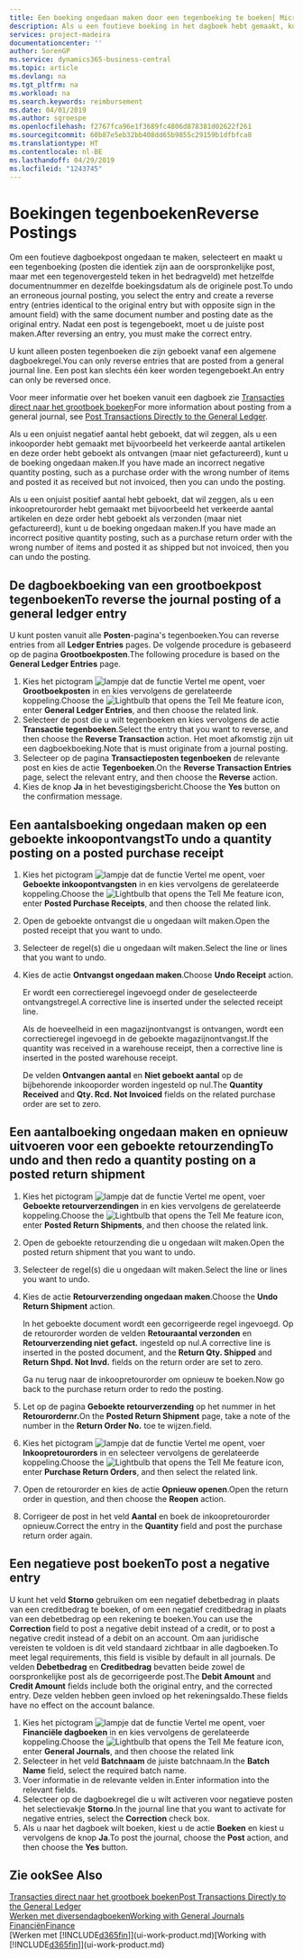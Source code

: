 ```yaml
---
title: Een boeking ongedaan maken door een tegenboeking te boeken| Microsoft Docs
description: Als u een foutieve boeking in het dagboek hebt gemaakt, kunt u vervolgens de functie Transactie tegenboeken gebruiken om de boeking ongedaan te maken met de juiste audittrail.
services: project-madeira
documentationcenter: ''
author: SorenGP
ms.service: dynamics365-business-central
ms.topic: article
ms.devlang: na
ms.tgt_pltfrm: na
ms.workload: na
ms.search.keywords: reimbursement
ms.date: 04/01/2019
ms.author: sgroespe
ms.openlocfilehash: f2767fca96e1f3689fc4806d878381d02622f261
ms.sourcegitcommit: 60b87e5eb32bb408dd65b9855c29159b1dfbfca8
ms.translationtype: HT
ms.contentlocale: nl-BE
ms.lasthandoff: 04/29/2019
ms.locfileid: "1243745"
---
```

# <a name="reverse-postings"></a><span data-ttu-id="1e523-103">Boekingen tegenboeken</span><span class="sxs-lookup"><span data-stu-id="1e523-103">Reverse Postings</span></span>
<span data-ttu-id="1e523-104">Om een foutieve dagboekpost ongedaan te maken, selecteert en maakt u een tegenboeking (posten die identiek zijn aan de oorspronkelijke post, maar met een tegenovergesteld teken in het bedragveld) met hetzelfde documentnummer en dezelfde boekingsdatum als de originele post.</span><span class="sxs-lookup"><span data-stu-id="1e523-104">To undo an erroneous journal posting, you select the entry and create a reverse entry (entries identical to the original entry but with opposite sign in the amount field) with the same document number and posting date as the original entry.</span></span> <span data-ttu-id="1e523-105">Nadat een post is tegengeboekt, moet u de juiste post maken.</span><span class="sxs-lookup"><span data-stu-id="1e523-105">After reversing an entry, you must make the correct entry.</span></span>

<span data-ttu-id="1e523-106">U kunt alleen posten tegenboeken die zijn geboekt vanaf een algemene dagboekregel.</span><span class="sxs-lookup"><span data-stu-id="1e523-106">You can only reverse entries that are posted from a general journal line.</span></span> <span data-ttu-id="1e523-107">Een post kan slechts één keer worden tegengeboekt.</span><span class="sxs-lookup"><span data-stu-id="1e523-107">An entry can only be reversed once.</span></span>

<span data-ttu-id="1e523-108">Voor meer informatie over het boeken vanuit een dagboek zie [Transacties direct naar het grootboek boeken](finance-how-post-transactions-directly.md)</span><span class="sxs-lookup"><span data-stu-id="1e523-108">For more information about posting from a general journal, see [Post Transactions Directly to the General Ledger](finance-how-post-transactions-directly.md).</span></span>

<span data-ttu-id="1e523-109">Als u een onjuist negatief aantal hebt geboekt, dat wil zeggen, als u een inkooporder hebt gemaakt met bijvoorbeeld het verkeerde aantal artikelen en deze order hebt geboekt als ontvangen (maar niet gefactureerd), kunt u de boeking ongedaan maken.</span><span class="sxs-lookup"><span data-stu-id="1e523-109">If you have made an incorrect negative quantity posting, such as a purchase order with the wrong number of items and posted it as received but not invoiced, then you can undo the posting.</span></span>

<span data-ttu-id="1e523-110">Als u een onjuist positief aantal hebt geboekt, dat wil zeggen, als u een inkoopretourorder hebt gemaakt met bijvoorbeeld het verkeerde aantal artikelen en deze order hebt geboekt als verzonden (maar niet gefactureerd), kunt u de boeking ongedaan maken.</span><span class="sxs-lookup"><span data-stu-id="1e523-110">If you have made an incorrect positive quantity posting, such as a purchase return order with the wrong number of items and posted it as shipped but not invoiced, then you can undo the posting.</span></span>   

## <a name="to-reverse-the-journal-posting-of-a-general-ledger-entry"></a><span data-ttu-id="1e523-111">De dagboekboeking van een grootboekpost tegenboeken</span><span class="sxs-lookup"><span data-stu-id="1e523-111">To reverse the journal posting of a general ledger entry</span></span>
<span data-ttu-id="1e523-112">U kunt posten vanuit alle **Posten**-pagina's tegenboeken.</span><span class="sxs-lookup"><span data-stu-id="1e523-112">You can reverse entries from all **Ledger Entries** pages.</span></span> <span data-ttu-id="1e523-113">De volgende procedure is gebaseerd op de pagina **Grootboekposten**.</span><span class="sxs-lookup"><span data-stu-id="1e523-113">The following procedure is based on the **General Ledger Entries** page.</span></span>
1. <span data-ttu-id="1e523-114">Kies het pictogram ![lampje dat de functie Vertel me opent](media/ui-search/search_small.png "Vertel me wat u wilt doen"), voer **Grootboekposten** in en kies vervolgens de gerelateerde koppeling.</span><span class="sxs-lookup"><span data-stu-id="1e523-114">Choose the ![Lightbulb that opens the Tell Me feature](media/ui-search/search_small.png "Tell me what you want to do") icon, enter **General Ledger Entries**, and then choose the related link.</span></span>
2. <span data-ttu-id="1e523-115">Selecteer de post die u wilt tegenboeken en kies vervolgens de actie **Transactie tegenboeken**.</span><span class="sxs-lookup"><span data-stu-id="1e523-115">Select the entry that you want to reverse, and then choose the **Reverse Transaction** action.</span></span> <span data-ttu-id="1e523-116">Het moet afkomstig zijn uit een dagboekboeking.</span><span class="sxs-lookup"><span data-stu-id="1e523-116">Note that is must originate from a journal posting.</span></span>
3. <span data-ttu-id="1e523-117">Selecteer op de pagina **Transactieposten tegenboeken** de relevante post en kies de actie **Tegenboeken**.</span><span class="sxs-lookup"><span data-stu-id="1e523-117">On the **Reverse Transaction Entries** page, select the relevant entry, and then choose the **Reverse** action.</span></span>
4. <span data-ttu-id="1e523-118">Kies de knop **Ja** in het bevestigingsbericht.</span><span class="sxs-lookup"><span data-stu-id="1e523-118">Choose the **Yes** button on the confirmation message.</span></span>

## <a name="to-undo-a-quantity-posting-on-a-posted-purchase-receipt"></a><span data-ttu-id="1e523-119">Een aantalsboeking ongedaan maken op een geboekte inkoopontvangst</span><span class="sxs-lookup"><span data-stu-id="1e523-119">To undo a quantity posting on a posted purchase receipt</span></span>  

1.  <span data-ttu-id="1e523-120">Kies het pictogram ![lampje dat de functie Vertel me opent](media/ui-search/search_small.png "Vertel me wat u wilt doen"), voer **Geboekte inkoopontvangsten** in en kies vervolgens de gerelateerde koppeling.</span><span class="sxs-lookup"><span data-stu-id="1e523-120">Choose the ![Lightbulb that opens the Tell Me feature](media/ui-search/search_small.png "Tell me what you want to do") icon, enter **Posted Purchase Receipts**, and then choose the related link.</span></span>  
2.  <span data-ttu-id="1e523-121">Open de geboekte ontvangst die u ongedaan wilt maken.</span><span class="sxs-lookup"><span data-stu-id="1e523-121">Open the posted receipt that you want to undo.</span></span>  
3.  <span data-ttu-id="1e523-122">Selecteer de regel(s) die u ongedaan wilt maken.</span><span class="sxs-lookup"><span data-stu-id="1e523-122">Select the line or lines that you want to undo.</span></span>  
4.  <span data-ttu-id="1e523-123">Kies de actie **Ontvangst ongedaan maken**.</span><span class="sxs-lookup"><span data-stu-id="1e523-123">Choose **Undo Receipt** action.</span></span>

    <span data-ttu-id="1e523-124">Er wordt een correctieregel ingevoegd onder de geselecteerde ontvangstregel.</span><span class="sxs-lookup"><span data-stu-id="1e523-124">A corrective line is inserted under the selected receipt line.</span></span>  

    <span data-ttu-id="1e523-125">Als de hoeveelheid in een magazijnontvangst is ontvangen, wordt een correctieregel ingevoegd in de geboekte magazijnontvangst.</span><span class="sxs-lookup"><span data-stu-id="1e523-125">If the quantity was received in a warehouse receipt, then a corrective line is inserted in the posted warehouse receipt.</span></span>  

    <span data-ttu-id="1e523-126">De velden **Ontvangen aantal** en **Niet geboekt aantal** op de bijbehorende inkooporder worden ingesteld op nul.</span><span class="sxs-lookup"><span data-stu-id="1e523-126">The **Quantity Received** and **Qty. Rcd. Not Invoiced** fields on the related purchase order are set to zero.</span></span>

## <a name="to-undo-and-then-redo-a-quantity-posting-on-a-posted-return-shipment"></a><span data-ttu-id="1e523-127">Een aantalboeking ongedaan maken en opnieuw uitvoeren voor een geboekte retourzending</span><span class="sxs-lookup"><span data-stu-id="1e523-127">To undo and then redo a quantity posting on a posted return shipment</span></span>

1.  <span data-ttu-id="1e523-128">Kies het pictogram ![lampje dat de functie Vertel me opent](media/ui-search/search_small.png "Vertel me wat u wilt doen"), voer **Geboekte retourverzendingen** in en kies vervolgens de gerelateerde koppeling.</span><span class="sxs-lookup"><span data-stu-id="1e523-128">Choose the ![Lightbulb that opens the Tell Me feature](media/ui-search/search_small.png "Tell me what you want to do") icon, enter **Posted Return Shipments**, and then choose the related link.</span></span>  
2.  <span data-ttu-id="1e523-129">Open de geboekte retourzending die u ongedaan wilt maken.</span><span class="sxs-lookup"><span data-stu-id="1e523-129">Open the posted return shipment that you want to undo.</span></span>
3. <span data-ttu-id="1e523-130">Selecteer de regel(s) die u ongedaan wilt maken.</span><span class="sxs-lookup"><span data-stu-id="1e523-130">Select the line or lines you want to undo.</span></span>  

4.  <span data-ttu-id="1e523-131">Kies de actie **Retourverzending ongedaan maken**.</span><span class="sxs-lookup"><span data-stu-id="1e523-131">Choose the **Undo Return Shipment** action.</span></span>  

    <span data-ttu-id="1e523-132">In het geboekte document wordt een gecorrigeerde regel ingevoegd. Op de retourorder worden de velden **Retouraantal verzonden** en **Retourverzending niet gefact.** ingesteld op nul.</span><span class="sxs-lookup"><span data-stu-id="1e523-132">A corrective line is inserted in the posted document, and the **Return Qty. Shipped** and **Return Shpd. Not Invd.** fields on the return order are set to zero.</span></span>  

    <span data-ttu-id="1e523-133">Ga nu terug naar de inkoopretourorder om opnieuw te boeken.</span><span class="sxs-lookup"><span data-stu-id="1e523-133">Now go back to the purchase return order to redo the posting.</span></span>  

5.  <span data-ttu-id="1e523-134">Let op de pagina **Geboekte retourverzending** op het nummer in het **Retourordernr.**</span><span class="sxs-lookup"><span data-stu-id="1e523-134">On the **Posted Return Shipment** page, take a note of the number in the **Return Order No.**</span></span> <span data-ttu-id="1e523-135">toe te wijzen.</span><span class="sxs-lookup"><span data-stu-id="1e523-135">field.</span></span>  
6.  <span data-ttu-id="1e523-136">Kies het pictogram ![lampje dat de functie Vertel me opent](media/ui-search/search_small.png "Vertel me wat u wilt doen"), voer **Inkoopretourorders** in en selecteer vervolgens de gerelateerde koppeling.</span><span class="sxs-lookup"><span data-stu-id="1e523-136">Choose the ![Lightbulb that opens the Tell Me feature](media/ui-search/search_small.png "Tell me what you want to do") icon, enter **Purchase Return Orders**, and then select the related link.</span></span>  
7.  <span data-ttu-id="1e523-137">Open de retourorder en kies de actie **Opnieuw openen**.</span><span class="sxs-lookup"><span data-stu-id="1e523-137">Open the return order in question, and then choose the **Reopen** action.</span></span>  
8.  <span data-ttu-id="1e523-138">Corrigeer de post in het veld **Aantal** en boek de inkoopretourorder opnieuw.</span><span class="sxs-lookup"><span data-stu-id="1e523-138">Correct the entry in the **Quantity** field and post the purchase return order again.</span></span>  

## <a name="to-post-a-negative-entry"></a><span data-ttu-id="1e523-139">Een negatieve post boeken</span><span class="sxs-lookup"><span data-stu-id="1e523-139">To post a negative entry</span></span>  
<span data-ttu-id="1e523-140">U kunt het veld **Storno** gebruiken om een negatief debetbedrag in plaats van een creditbedrag te boeken, of om een negatief creditbedrag in plaats van een debetbedrag op een rekening te boeken.</span><span class="sxs-lookup"><span data-stu-id="1e523-140">You can use the **Correction** field to post a negative debit instead of a credit, or to post a negative credit instead of a debit on an account.</span></span> <span data-ttu-id="1e523-141">Om aan juridische vereisten te voldoen is dit veld standaard zichtbaar in alle dagboeken.</span><span class="sxs-lookup"><span data-stu-id="1e523-141">To meet legal requirements, this field is visible by default in all journals.</span></span> <span data-ttu-id="1e523-142">De velden **Debetbedrag** en **Creditbedrag** bevatten beide zowel de oorspronkelijke post als de gecorrigeerde post.</span><span class="sxs-lookup"><span data-stu-id="1e523-142">The **Debit Amount** and **Credit Amount** fields include both the original entry, and the corrected entry.</span></span> <span data-ttu-id="1e523-143">Deze velden hebben geen invloed op het rekeningsaldo.</span><span class="sxs-lookup"><span data-stu-id="1e523-143">These fields have no effect on the account balance.</span></span>  

1.  <span data-ttu-id="1e523-144">Kies het pictogram ![lampje dat de functie Vertel me opent](media/ui-search/search_small.png "Vertel me wat u wilt doen"), voer **Financiële dagboeken** in en kies vervolgens de gerelateerde koppeling.</span><span class="sxs-lookup"><span data-stu-id="1e523-144">Choose the ![Lightbulb that opens the Tell Me feature](media/ui-search/search_small.png "Tell me what you want to do") icon, enter **General Journals**, and then choose the related link</span></span>  
2.  <span data-ttu-id="1e523-145">Selecteer in het veld **Batchnaam** de juiste batchnaam.</span><span class="sxs-lookup"><span data-stu-id="1e523-145">In the **Batch Name** field, select the required batch name.</span></span>  
3.  <span data-ttu-id="1e523-146">Voer informatie in de relevante velden in.</span><span class="sxs-lookup"><span data-stu-id="1e523-146">Enter information into the relevant fields.</span></span>  
4.  <span data-ttu-id="1e523-147">Selecteer op de dagboekregel die u wilt activeren voor negatieve posten het selectievakje **Storno**.</span><span class="sxs-lookup"><span data-stu-id="1e523-147">In the journal line that you want to activate for negative entries, select the **Correction** check box.</span></span>  
5.  <span data-ttu-id="1e523-148">Als u naar het dagboek wilt boeken, kiest u de actie **Boeken** en kiest u vervolgens de knop **Ja**.</span><span class="sxs-lookup"><span data-stu-id="1e523-148">To post the journal, choose the **Post** action, and then choose the **Yes** button.</span></span>

## <a name="see-also"></a><span data-ttu-id="1e523-149">Zie ook</span><span class="sxs-lookup"><span data-stu-id="1e523-149">See Also</span></span>
[<span data-ttu-id="1e523-150">Transacties direct naar het grootboek boeken</span><span class="sxs-lookup"><span data-stu-id="1e523-150">Post Transactions Directly to the General Ledger</span></span>](finance-how-post-transactions-directly.md)  
[<span data-ttu-id="1e523-151">Werken met diversendagboeken</span><span class="sxs-lookup"><span data-stu-id="1e523-151">Working with General Journals</span></span>](ui-work-general-journals.md)  
[<span data-ttu-id="1e523-152">Financiën</span><span class="sxs-lookup"><span data-stu-id="1e523-152">Finance</span></span>](finance.md)  
<span data-ttu-id="1e523-153">[Werken met [!INCLUDE[d365fin](includes/d365fin_md.md)]](ui-work-product.md)</span><span class="sxs-lookup"><span data-stu-id="1e523-153">[Working with [!INCLUDE[d365fin](includes/d365fin_md.md)]](ui-work-product.md)</span></span>  
